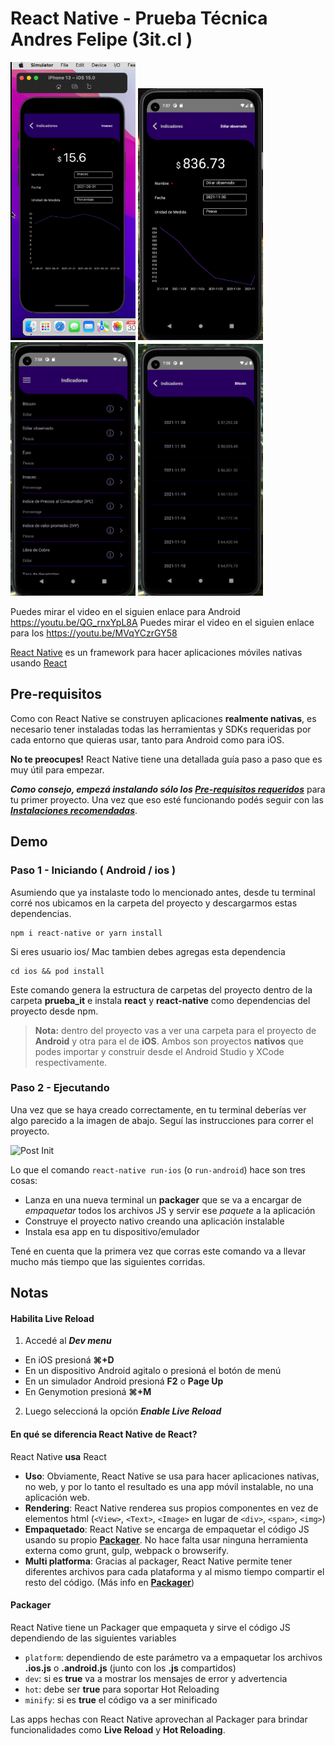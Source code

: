 # React Native - Prueba Técnica Andres Felipe (3it.cl )


<img src="https://github.com/andresfelipe3112/prueba_it/blob/main/src/assets/4.png" width="200"> <img src="https://github.com/andresfelipe3112/prueba_it/blob/main/src/assets/1.png" width="200">  <img src="https://github.com/andresfelipe3112/prueba_it/blob/main/src/assets/2.png" width="200">  <img src="https://github.com/andresfelipe3112/prueba_it/blob/main/src/assets/3.png" width="200">


Puedes mirar el video en el siguien enlace para Android https://youtu.be/QG_rnxYpL8A 
Puedes mirar el video en el siguien enlace para Ios https://youtu.be/MVqYCzrGY58



[React Native](https://facebook.github.io/react-native) es un framework para hacer aplicaciones móviles nativas usando [React](https://facebook.github.io/react)

## Pre-requisitos
Como con React Native se construyen aplicaciones **realmente nativas**, es necesario tener instaladas todas las herramientas y SDKs requeridas por cada entorno que quieras usar, tanto para Android como para iOS.

**No te preocupes!**
React Native tiene una detallada guía paso a paso que es muy útil para empezar.

**_Como consejo, empezá instalando sólo los [Pre-requisitos requeridos](https://facebook.github.io/react-native/docs/getting-started.html#required-prerequisites)_** para tu primer proyecto. Una vez que eso esté funcionando podés seguir con las _**[Instalaciones recomendadas](https://facebook.github.io/react-native/docs/getting-started.html#highly-recommended-installs)**_.

## Demo
### Paso 1 - Iniciando ( Android / ios )
Asumiendo que ya instalaste todo lo mencionado antes, desde tu terminal corré nos ubicamos en la carpeta del proyecto y descargarmos estas dependencias.

```
npm i react-native or yarn install

```
Si eres usuario ios/ Mac tambien debes agregas esta dependencia
```
cd ios && pod install

```
Este comando genera la estructura de carpetas del proyecto dentro de la carpeta **prueba_it** e instala **react** y **react-native** como dependencias del proyecto desde npm.

> **Nota:** dentro del proyecto vas a ver una carpeta para el proyecto de **Android** y otra para el de **iOS**.
Ambos son proyectos **nativos** que podes importar y construir desde el Android Studio y XCode respectivamente.

### Paso 2 - Ejecutando
Una vez que se haya creado correctamente, en tu terminal deberías ver algo parecido a la imagen de abajo. Seguí las instrucciones para correr el proyecto.

![Post Init](./doc-images/post-init.png)

Lo que el comando `react-native run-ios` (o `run-android`) hace son tres cosas:
- Lanza en una nueva terminal un **packager** que se va a encargar de _empaquetar_ todos los archivos JS y servir ese _paquete_ a la aplicación
- Construye el proyecto nativo creando una aplicación instalable
- Instala esa app en tu dispositivo/emulador

Tené en cuenta que la primera vez que corras este comando va a llevar mucho más tiempo que las siguientes corridas.



## Notas
#### Habilita Live Reload
1. Accedé al **_Dev menu_**
  - En iOS presioná **⌘+D**
  - En un dispositivo Android agitalo o presioná el botón de menú
  - En un simulador Android presioná **F2** o **Page Up**
  - En Genymotion presioná **⌘+M**
2. Luego seleccioná la opción **_Enable Live Reload_**

#### En qué se diferencia React Native de React?
React Native **usa** React
- **Uso**: Obviamente, React Native se usa para hacer aplicaciones nativas, no web, y por lo tanto el resultado es una app móvil instalable, no una aplicación web.
- **Rendering**: React Native renderea sus propios componentes en vez de elementos html (`<View>`, `<Text>`, `<Image>` en lugar de `<div>`, `<span>`, `<img>`)
- **Empaquetado**: React Native se encarga de empaquetar el código JS usando su propio [**Packager**](#packager). No hace falta usar ninguna herramienta externa como grunt, gulp, webpack o browserify.
- **Multi platforma**: Gracias al packager, React Native permite tener diferentes archivos para cada plataforma y al mismo tiempo compartir el resto del código. (Más info en [**Packager**](#packager))

#### Packager
React Native tiene un Packager que empaqueta y sirve el código JS dependiendo de las siguientes variables
- `platform`: dependiendo de este parámetro va a empaquetar los archivos **.ios.js** o **.android.js** (junto con los **.js** compartidos)
- `dev`: si es **true** va a mostrar los mensajes de error y advertencia
- `hot`: debe ser **true** para soportar Hot Reloading
- `minify`: si es **true** el código va a ser minificado

Las apps hechas con React Native aprovechan al Packager para brindar funcionalidades como **Live Reload** y **Hot Reloading**.
